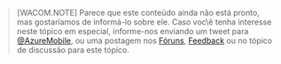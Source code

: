 > [WACOM.NOTE] Parece que este conteúdo ainda não está pronto, mas gostaríamos de informá-lo sobre ele. Caso voc\\ê tenha interesse neste tópico em especial, informe-nos enviando um tweet para [@AzureMobile][@AzureMobile], ou uma postagem nos [Fóruns][Fóruns], [Feedback][Feedback] ou no tópico de discussão para este tópico.

  [@AzureMobile]: https://twitter.com/AzureMobile
  [Fóruns]: http://social.msdn.microsoft.com/Forums/windowsazure/pt-br/home?forum=azuremobile
  [Feedback]: http://feedback.azure.com/forums/216254-mobile-services
